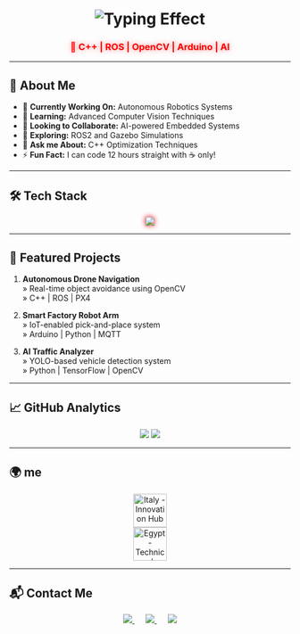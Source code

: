 <h1 align="center">
  <img src="https://readme-typing-svg.demolab.com?font=Orbitron&size=40&duration=4000&pause=1000&color=FF0000&center=true&vCenter=true&width=500&lines=Saher+Hassaballah;AI+%26+Robotics+Engineer" alt="Typing Effect" />
</h1>

<h3 align="center" style="color: #FF0000; text-shadow: 0 0 10px rgba(255,0,0,0.5);">🤖 C++ | ROS | OpenCV | Arduino | AI</h3>

---

## 🧠 **About Me**

- 🔭 **Currently Working On:** Autonomous Robotics Systems  
- 🌱 **Learning:** Advanced Computer Vision Techniques  
- 👯 **Looking to Collaborate:** AI-powered Embedded Systems  
- 🤔 **Exploring:** ROS2 and Gazebo Simulations  
- 💬 **Ask me About:** C++ Optimization Techniques  
- ⚡ **Fun Fact:** I can code 12 hours straight with ☕ only!  

---

## 🛠️ **Tech Stack**

<p align="center">
  <img src="https://skillicons.dev/icons?i=cpp,py,java,arduino,raspberrypi,linux,git,docker,aws,tensorflow,ros,opencv,mysql&perline=7" style="filter: drop-shadow(0 0 5px #FF0000);" />
</p>

---

## 🚀 **Featured Projects**

1. **Autonomous Drone Navigation**  
   » Real-time object avoidance using OpenCV  
   » C++ | ROS | PX4  

2. **Smart Factory Robot Arm**  
   » IoT-enabled pick-and-place system  
   » Arduino | Python | MQTT  

3. **AI Traffic Analyzer**  
   » YOLO-based vehicle detection system  
   » Python | TensorFlow | OpenCV  

---

## 📈 **GitHub Analytics**

<p align="center">
  <img src="https://github-readme-stats.vercel.app/api?username=SaherHassaballa&show_icons=true&theme=dark&hide_border=true&include_all_commits=true&title_color=FF0000&icon_color=FF0000" />
  <img src="https://github-readme-streak-stats.herokuapp.com/?user=SaherHassaballa&theme=dark&background=000000&hide_border=true&ring=FF0000&fire=FF0000" />
</p>

---

## 🌍 **me**

<p align="center">
  <img src="https://flagcdn.com/w80/it.png" width="60" title="Italy - Innovation Hub" />
  <br>
  <img src="https://flagcdn.com/w80/eg.png" width="60" title="Egypt - Technical Heritage" />
</p>

---

## 📬 **Contact Me**

<p align="center">
  <a href="mailto:saherayman290@gmail.com">
    <img src="https://img.shields.io/badge/📧_Email-0077B5?style=for-the-badge&logo=gmail&logoColor=white&labelColor=00509D" />
  </a>
  &nbsp;&nbsp;&nbsp;&nbsp;
  <a href="https://www.linkedin.com/in/saher-hassaballah-36a922196" target="_blank">
    <img src="https://img.shields.io/badge/💼_LinkedIn-0077B5?style=for-the-badge&logo=linkedin&logoColor=white&labelColor=00509D" />
  </a>
  &nbsp;&nbsp;&nbsp;&nbsp;
  <a href="https://github.com/SaherHassaballa" target="_blank">
    <img src="https://img.shields.io/badge/🐱_GitHub-0077B5?style=for-the-badge&logo=github&logoColor=white&labelColor=00509D" />
  </a>
</p>
